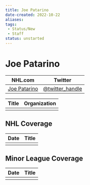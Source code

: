 ```yaml
---
title: Joe Patarino
date-created: 2022-10-22
aliases: 
tags:
 - Status/New
 - Staff
status: unstarted
---
```


# Joe Patarino

| NHL.com | Twitter |
| ------- | ------- |
| [Joe Patarino]() | [@twitter_handle](https://twitter.com/)

| Title | Organization |
| ----- | ------------ |
|       |              |



## NHL  Coverage
| Date | Title |
| ---- | ----- |
|      |       |



## Minor League Coverage
| Date | Title |
| ---- | ----- |
|      |       |


